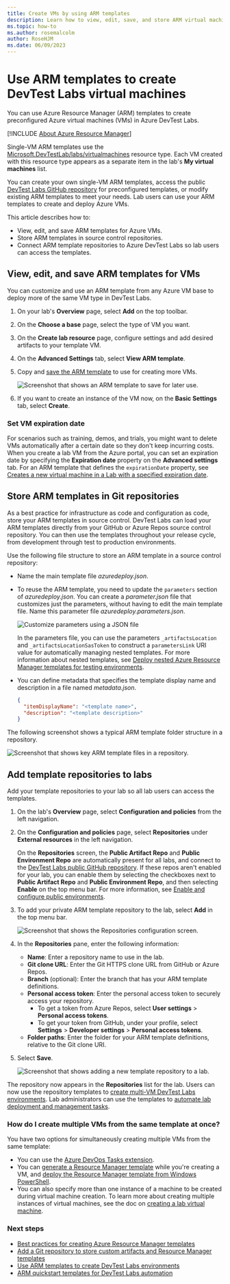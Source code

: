 ```yaml
---
title: Create VMs by using ARM templates
description: Learn how to view, edit, save, and store ARM virtual machine (VM) templates, and connect template repositories to Azure DevTest Labs.
ms.topic: how-to
ms.author: rosemalcolm
author: RoseHJM
ms.date: 06/09/2023
---
```


# Use ARM templates to create DevTest Labs virtual machines

You can use Azure Resource Manager (ARM) templates to create preconfigured Azure virtual machines (VMs) in Azure DevTest Labs. 

[!INCLUDE [About Azure Resource Manager](../../includes/resource-manager-quickstart-introduction.md)]

Single-VM ARM templates use the [Microsoft.DevTestLab/labs/virtualmachines](/azure/templates/microsoft.devtestlab/2018-09-15/labs/virtualmachines) resource type. Each VM created with this resource type appears as a separate item in the lab's **My virtual machines** list.

You can create your own single-VM ARM templates, access the public [DevTest Labs GitHub repository](https://github.com/Azure/azure-devtestlab) for preconfigured templates, or modify existing ARM templates to meet your needs. Lab users can use your ARM templates to create and deploy Azure VMs.

This article describes how to:

- View, edit, and save ARM templates for Azure VMs.
- Store ARM templates in source control repositories.
- Connect ARM template repositories to Azure DevTest Labs so lab users can access the templates.

## View, edit, and save ARM templates for VMs

You can customize and use an ARM template from any Azure VM base to deploy more of the same VM type in DevTest Labs.

1. On your lab's **Overview** page, select **Add** on the top toolbar.
1. On the **Choose a base** page, select the type of VM you want.
1. On the **Create lab resource** page, configure settings and add desired artifacts to your template VM.
1. On the **Advanced Settings** tab, select **View ARM template**.
1. Copy and [save the ARM template](#store-arm-templates-in-git-repositories) to use for creating more VMs.

   ![Screenshot that shows an ARM template to save for later use.](./media/devtest-lab-use-arm-template/devtestlab-lab-copy-rm-template.png)

1. If you want to create an instance of the VM now, on the **Basic Settings** tab, select **Create**.

### Set VM expiration date

For scenarios such as training, demos, and trials, you might want to delete VMs automatically after a certain date so they don't keep incurring costs. When you create a lab VM from the Azure portal, you can set an expiration date by specifying the **Expiration date** property on the **Advanced settings** tab. For an ARM template that defines the `expirationDate` property, see [Creates a new virtual machine in a Lab with a specified expiration date](https://github.com/Azure/azure-devtestlab/tree/master/samples/DevTestLabs/QuickStartTemplates/101-dtl-create-vm-username-pwd-customimage-with-expiration).

<a name="configure-your-own-template-repositories"></a>
<a name="create-your-own-template-repositories"></a>
## Store ARM templates in Git repositories

As a best practice for infrastructure as code and configuration as code, store your ARM templates in source control. DevTest Labs can load your ARM templates directly from your GitHub or Azure Repos source control repository. You can then use the templates throughout your release cycle, from development through test to production environments.

Use the following file structure to store an ARM template in a source control repository:

- Name the main template file *azuredeploy.json*.

- To reuse the ARM template, you need to update the `parameters` section of *azuredeploy.json*. You can create a *parameter.json* file that customizes just the parameters, without having to edit the main template file. Name this parameter file *azuredeploy.parameters.json*.

  ![Customize parameters using a JSON file](./media/devtest-lab-use-arm-template/devtestlab-lab-custom-params.png)

  In the parameters file, you can use the parameters `_artifactsLocation` and `_artifactsLocationSasToken` to construct a `parametersLink` URI value for automatically managing nested templates. For more information about nested templates, see [Deploy nested Azure Resource Manager templates for testing environments](deploy-nested-template-environments.md).

- You can define metadata that specifies the template display name and description in a file named *metadata.json*.

  ```json
  {
    "itemDisplayName": "<template name>",
    "description": "<template description>"
  }
  ```

The following screenshot shows a typical ARM template folder structure in a repository.

![Screenshot that shows key ARM template files in a repository.](./media/devtest-lab-create-environment-from-arm/main-template.png)

## Add template repositories to labs

Add your template repositories to your lab so all lab users can access the templates.

1. On the lab's **Overview** page, select **Configuration and policies** from the left navigation.

1. On the **Configuration and policies** page, select **Repositories** under **External resources** in the left navigation.

   On the **Repositories** screen, the **Public Artifact Repo** and **Public Environment Repo** are automatically present for all labs, and connect to the [DevTest Labs public GitHub repository](https://github.com/Azure/azure-devtestlab). If these repos aren't enabled for your lab, you can enable them by selecting the checkboxes next to **Public Artifact Repo** and **Public Environment Repo**, and then selecting **Enable** on the top menu bar. For more information, see [Enable and configure public environments](devtest-lab-create-environment-from-arm.md#configure-public-environment-settings-for-your-lab).

1. To add your private ARM template repository to the lab, select **Add** in the top menu bar.

   ![Screenshot that shows the Repositories configuration screen.](./media/devtest-lab-create-environment-from-arm/public-repo.png)

1. In the **Repositories** pane, enter the following information:

   - **Name**: Enter a repository name to use in the lab.
   - **Git clone URL**: Enter the Git HTTPS clone URL from GitHub or Azure Repos.
   - **Branch** (optional): Enter the branch that has your ARM template definitions.
   - **Personal access token**: Enter the personal access token to securely access your repository.
     - To get a token from Azure Repos, select **User settings** > **Personal access tokens**.
     - To get your token from GitHub, under your profile, select **Settings** > **Developer settings** > **Personal access tokens**.
   - **Folder paths**: Enter the folder for your ARM template definitions, relative to the Git clone URI.

1. Select **Save**.

   ![Screenshot that shows adding a new template repository to a lab.](./media/devtest-lab-create-environment-from-arm/repo-values.png)

The repository now appears in the **Repositories** list for the lab. Users can now use the repository templates to [create multi-VM DevTest Labs environments](devtest-lab-create-environment-from-arm.md). Lab administrators can use the templates to [automate lab deployment and management tasks](devtest-lab-use-arm-and-powershell-for-lab-resources.md#arm-template-automation).

###  How do I create multiple VMs from the same template at once?
You have two options for simultaneously creating multiple VMs from the same template:
       
   - You can use the [Azure DevOps Tasks extension](https://marketplace.visualstudio.com/items?itemName=ms-azuredevtestlabs.tasks).
   - You can [generate a Resource Manager template](devtest-lab-add-vm.md#create-and-add-virtual-machines) while you're creating a VM, and [deploy the Resource Manager template from Windows PowerShell](../azure-resource-manager/templates/deploy-powershell.md).
   - You can also specify more than one instance of a machine to be created during virtual machine creation. To learn more about creating multiple instances of virtual machines, see the doc on [creating a lab virtual machine](devtest-lab-add-vm.md).
      
### Next steps

- [Best practices for creating Azure Resource Manager templates](../azure-resource-manager/templates/best-practices.md)
- [Add a Git repository to store custom artifacts and Resource Manager templates](devtest-lab-add-artifact-repo.md)
- [Use ARM templates to create DevTest Labs environments](devtest-lab-create-environment-from-arm.md)
- [ARM quickstart templates for DevTest Labs automation](https://github.com/Azure/azure-quickstart-templates)
